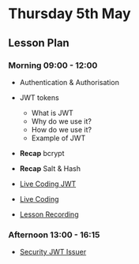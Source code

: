 # Thursday 5th May

## Lesson Plan

### Morning 09:00 - 12:00

+ Authentication & Authorisation
+ JWT tokens
    + What is JWT
    + Why do we use it?
    + How do we use it?
    + Example of JWT
+ **Recap** bcrypt
+ **Recap** Salt & Hash

+ [Live Coding JWT](https://github.com/GillesDCI/live-coding0505-jwt-example)
+ [Live Coding](https://github.com/GillesDCI/live-coding0505)
+ [Lesson Recording](https://drive.google.com/file/d/1S2pEOWxDnwEnVw4B6v-rkTLHoEo6Eq7H/view?usp=sharing)

### Afternoon 13:00 - 16:15

+ [Security JWT Issuer](https://github.com/FrancoSpeziali/security-jwt-issuer)
